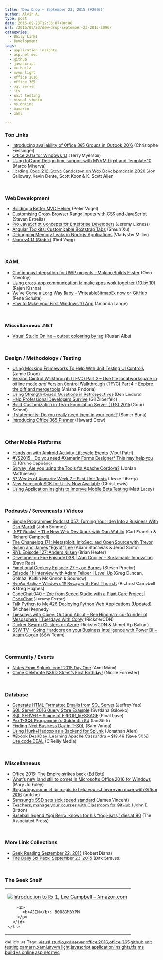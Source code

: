 ```yaml
---
title: 'Dew Drop – September 23, 2015 (#2096)'
author: Alvin A.
type: post
date: 2015-09-23T12:03:07+00:00
url: /2015/09/23/dew-drop-september-23-2015-2096/
categories:
  - Daily Links
  - Development
tags:
  - application insights
  - asp.net mvc
  - github
  - javascript
  - ms build
  - mvvm light
  - office 2016
  - office 365
  - sql server
  - tfs
  - unit testing
  - visual studio
  - vs online
  - xamarin
  - xaml

---
```

### <a name="top"></a>Top Links

  * <a href="https://blogs.office.com/2015/09/22/introducing-availability-of-office-365-groups-in-outlook-2016/" target="_blank">Introducing availability of Office 365 Groups in Outlook 2016</a> (Christophe Fiessinger)
  * <a href="http://blogs.windows.com/bloggingwindows/2015/09/22/office-2016-for-windows-10/?WT.mc_id=DX_MVP4025064" target="_blank">Office 2016 for Windows 10</a> (Terry Myerson)
  * <a href="https://marcominerva.wordpress.com/2015/09/23/using-ioc-and-design-time-support-with-mvvm-light-and-template-10/" target="_blank">Using IoC and Design time support with MVVM Light and Template 10</a> (Marco Minerva)
  * <a href="http://feedproxy.google.com/~r/HerdingCode/~3/QeucBNsy2tY/" target="_blank">Herding Code 212: Steve Sanderson on Web Development in 2020</a> (Jon Galloway, Kevin Dente, Scott Koon & K. Scott Allen)

&nbsp;

### <a name="web"></a>Web Development

  * <a href="https://visualstudiomagazine.com/articles/2015/09/01/building-a-better-mvc-helper.aspx" target="_blank">Building a Better MVC Helper</a> (Peter Vogel)
  * <a href="https://css-tricks.com/custom-interactive-range-inputs/" target="_blank">Customising Cross-Browser Range Inputs with CSS and JavaScript</a> (Steven Estrella)
  * <a href="http://developer.telerik.com/featured/pro-javascript-concepts-for-enterprise-developers/" target="_blank">Pro JavaScript Concepts for Enterprise Developers</a> (Jeremy Likness)
  * <a href="http://feedproxy.google.com/~r/geekswithblogs/~3/o4SDkTjlzBA/angular-toolkits-customizable-bootstrap-tabs.aspx" target="_blank">Angular Toolkits: Customizable Bootstrap Tabs</a> (Shaun Xu)
  * <a href="http://www.toptal.com/nodejs/debugging-memory-leaks-node-js-applications" target="_blank">Debugging Memory Leaks in Node.js Applications</a> (Vladyslav Millier)
  * <a href="https://nodejs.org/en/blog/release/v4.1.1" target="_blank">Node v4.1.1 (Stable)</a> (Rod Vagg)

&nbsp;

### <a name="silverlight"></a>XAML

  * <a href="http://oren.codes/2015/09/22/continuous-integration-for-uwp-projects-making-builds-faster/" target="_blank">Continuous Integration for UWP projects – Making Builds Faster</a> (Oren Novotny)
  * <a href="http://blogs.windows.com/buildingapps/2015/09/22/using-cross-app-communication-to-make-apps-work-together-10-by-10/?WT.mc_id=DX_MVP4025064" target="_blank">Using cross-app communication to make apps work together (10 by 10)</a> (Rajen Kishna)
  * <a href="http://kodierer.blogspot.com/2015/09/weve-come-long-way-baby.html" target="_blank">We&#8217;ve Come a Long Way Baby &#8211; WriteableBitmapEx now on GitHub</a> (Rene Schulte)
  * <a href="http://secondtruth.com/2015/09/how-to-make-windows-10-app/" target="_blank">How to Make your First Windows 10 App</a> (Amanda Lange)

&nbsp;

### <a name="dotnet"></a>Miscellaneous .NET

  * <a href="http://www.ralbu.com:80/visual-studio-online-output-colouring-by-tag" target="_blank">Visual Studio Online &#8211; output colouring by tag</a> (Ruslan Albu)

&nbsp;

### <a name="design"></a>Design / Methodology / Testing

  * <a href="https://jamessdixon.wordpress.com/2015/09/22/using-mocking-frameworks-to-help-with-unit-testing-ui-controls/" target="_blank">Using Mocking Frameworks To Help With Unit Testing UI Controls</a> (Jamie Dixon)
  * <a href="http://blogs.msdn.com/b/visualstudioalmrangers/archive/2015/09/22/version-control-walkthrough-tfvc-part-3-use-the-local-workspace-in-offline-mode.aspx?WT.mc_id=DX_MVP4025064" target="_blank">Version Control Walkthrough (TFVC) Part 3 – Use the local workspace in offline mode</a> _and_ <a href="http://blogs.msdn.com/b/visualstudioalmrangers/archive/2015/09/22/version-control-walkthrough-tfvc-part-4-explore-the-diff-and-merge-tools.aspx?WT.mc_id=DX_MVP4025064" target="_blank">Version Control Walkthrough (TFVC) Part 4 – Explore the diff and merge tools</a> (Anisha Pindoria)
  * <a href="http://www.benlinders.com/2015/using-strength-based-questions-in-retrospectives/" target="_blank">Using Strength-based Questions in Retrospectives</a> (Ben Linders)
  * <a href="http://feedproxy.google.com/~r/gilzilberfeld/~3/diOlNdimRHw/help-professional-developers-survive.html" target="_blank">Help Professional Developers Survive</a> (Gil Zilberfeld)
  * <a href="http://feedproxy.google.com/~r/netCurryRecentArticles/~3/utVnoe_pVzs/ShowArticle.aspx" target="_blank">Build Customization in Team Foundation Server (TFS) 2015</a> (Gouri Sohoni)
  * <a href="http://blog.pluralsight.com/if-statements" target="_blank">If statements: Do you really need them in your code?</a> (Samer Buna)
  * <a href="https://blogs.office.com/2015/09/22/introducing-office-365-planner/" target="_blank">Introducing Office 365 Planner</a> (Howard Crow)

&nbsp;

### <a name="mobile"></a>Other Mobile Platforms

  * <a href="http://www.developer.com/ws/android/hands-on-with-android-activity-lifecycle-events.html" target="_blank">Hands on with Android Activity Lifecycle Events</a> (Vipul Patel)
  * <a href="http://feedproxy.google.com/~r/elbruno/~3/V0tmoodHTwg/" target="_blank">#VS2015 – Do you need #Xamarin Forms Designer? This may help you 😉</a> (Bruno Capuano)
  * <a href="http://blogs.msdn.com/b/visualstudio/archive/2015/09/22/survey-are-you-using-the-tools-for-apache-cordova.aspx?WT.mc_id=DX_MVP4025064" target="_blank">Survey: Are you using the Tools for Apache Cordova?</a> (Jordan Matthiesen)
  * <a href="http://feedproxy.google.com/~r/JesseLiberty-SilverlightGeek/~3/GVEM_bPeL7I/" target="_blank">52 Weeks of Xamarin: Week 7 – First Unit Tests</a> (Jesse Liberty)
  * <a href="https://developers.facebook.com/blog/post/2015/09/22/Facebook-SDK-for-Unity/" target="_blank">New Facebook SDK for Unity Now Available</a> (Chris Lewis)
  * <a href="http://blogs.msdn.com/b/mvpawardprogram/archive/2015/09/22/using-application-insights-to-improve-mobile-beta-testing.aspx?WT.mc_id=DX_MVP4025064" target="_blank">Using Application Insights to Improve Mobile Beta Testing</a> (Matt Lacey)

&nbsp;

### <a name="podcasts"></a>Podcasts / Screencasts / Videos

  * <a href="http://simpleprogrammer.libsyn.com/simple-programmer-podcast-057-turning-your-idea-into-a-business-with-dan-martell" target="_blank">Simple Programmer Podcast 057: Turning Your Idea Into a Business With Dan Martell</a> (John Sonmez)
  * <a href="http://www.dotnetrocks.com/default.aspx?ShowNum=1195" target="_blank">.NET Rocks! &#8211; The New Web Dev Stack with Dan Wahlin</a> (Carl Franklin & Richard Campbell)
  * <a href="http://5by5.tv/changelog/174" target="_blank">The Changelog 174: Metasploit, InfoSec, and Open Source with Trevor Rosen and James &#8220;Egypt&#8221; Lee</a> (Adam Stacoviak & Jerod Santo)
  * <a href="http://riyl.podbean.com/e/episode-127-anders-nilsen/" target="_blank">RiYL Episode 127: Anders Nilsen</a> (Brian Heater)
  * <a href="http://feedproxy.google.com/~r/developeronfire/~3/BmeWN0gTaWM/alan-cooper-sustainable-innovation" target="_blank">Developer on Fire Episode 038 | Alan Cooper &#8211; Sustainable Innovation</a> (Dave Rael)
  * <a href="http://www.functionalgeekery.com/episode-27-joe-barnes/" target="_blank">Functional Geekery Episode 27 – Joe Barnes</a> (Steven Proctor)
  * <a href="https://channel9.msdn.com/Shows/Level-Up/Episode-11-Interview-with-Adam-Tuliper?WT.mc_id=DX_MVP4025064" target="_blank">Episode 11: Interview with Adam Tuliper | Level Up</a> (Greg Duncan, Golnaz, Kaitlin McKinnon & Soumow)
  * <a href="http://feedproxy.google.com/~r/RunaAsRadioWma/~3/tTpR-3VcRB8/default.aspx" target="_blank">RunAs Radio &#8211; Windows 10 Recap with Paul Thurrott</a> (Richard Campbell & Greg Hughes)
  * <a href="https://channel9.msdn.com/Shows/codechat/040?WT.mc_id=DX_MVP4025064" target="_blank">CodeChat 040 &#8211; Zoe from Seeed Studio with a Plant Care Project | CodeChat</a> (Jeremy Foster)
  * <a href="http://talkpython.fm/episodes/show/26" target="_blank">Talk Python to Me #26 Deploying Python Web Applications (Updated)</a> (Michael Kennedy)
  * <a href="https://channel9.msdn.com/Shows/Tuesdays-With-Corey/Tuesdays-with-Corey-Out-and-About-Ben-Hindman-co-founder-of-Mesosphere?WT.mc_id=DX_MVP4025064" target="_blank">Tuesdays with Corey: Out and About &#8211; Ben Hindman, co-founder of Mesosphere | Tuesdays With Corey</a> (RicksterCDN)
  * <a href="https://channel9.msdn.com/Blogs/Regular-IT-Guy/Docker-Swarm-Clusters-on-Azure?WT.mc_id=DX_MVP4025064" target="_blank">Docker Swarm Clusters on Azure</a> (RicksterCDN & Ahmet Alp Balkan)
  * <a href="http://tv.ssw.com/6411/going-hardcore-on-your-business-intelligence-with-power-bi-adam-cogan" target="_blank">SSW TV &#8211; Going Hardcore on your Business Intelligence with Power BI – Adam Cogan</a> (SSW Team)

&nbsp;

### <a name="events"></a>Community / Events

  * <a href="http://blogs.splunk.com/2015/09/22/notes-from-splunk-conf-2015-day-one/" target="_blank">Notes From Splunk .conf 2015 Day One</a> (Andi Mann)
  * <a href="http://www.geekadelphia.com/2015/09/22/come-celebrate-n3rd-streets-first-birthday/" target="_blank">Come Celebrate N3RD Street’s First Birthday!</a> (Nicole Forrester)

&nbsp;

### <a name="sql"></a>Database

  * <a href="http://feedproxy.google.com/~r/MSSQLTips-LatestSqlServerTips/~3/cU8Eyv7oM2o/tip.asp" target="_blank">Generate HTML Formatted Emails from SQL Server</a> (Jeffrey Yao)
  * <a href="http://feedproxy.google.com/~r/MSSQLTips-LatestSqlServerTips/~3/8_lmoAR2C4c/tip.asp" target="_blank">SQL Server 2016 Query Store Example</a> (Svetlana Golovko)
  * <a href="http://blog.sqlauthority.com/2015/09/23/sql-server-scope-of-error_message/" target="_blank">SQL SERVER – Scope of ERROR_MESSAGE</a> (Pinal Dave)
  * <a href="http://i-programmer.info/bookreviews/21-database/9006-pro-t-sql-programmers-guide-4th-ed.html" target="_blank">Pro T-SQL Programmer&#8217;s Guide 4th Ed</a> (Ian Stirk)
  * <a href="http://www.sqlservercentral.com/blogs/samvangassql/2015/09/22/finding-next-business-day-in-t-sql/" target="_blank">Finding Next Business Day in T-SQL</a> (Sam Vanga)
  * <a href="http://www.infoq.com/news/2015/09/Hunk-Archive?utm_campaign=infoq_content&utm_source=infoq&utm_medium=feed&utm_term=global" target="_blank">Using Hunk+Hadoop as a Backend for Splunk</a> (Jonathan Allen)
  * <a href="http://feedproxy.google.com/~r/oreilly/news/~3/-tZQSR2NiDo/9781783989201.do" target="_blank">#Ebook Deal/Day: Learning Apache Cassandra &#8211; $13.49 (Save 50%) Use code DEAL</a> (O&#8217;Reilly Media)

&nbsp;

### <a name="misc"></a>Miscellaneous

  * <a href="http://feedproxy.google.com/~r/zdnet/Bott/~3/jp9VduInpDk/story01.htm" target="_blank">Office 2016: The Empire strikes back</a> (Ed Bott)
  * <a href="http://zdnet.com.feedsportal.com/c/35462/f/675660/s/4a0fb6f2/sc/15/l/0L0Szdnet0N0Carticle0Cwhats0Enew0Eand0Estill0Eto0Ecome0Ein0Emicrosofts0Eoffice0E20A160Efor0Ewindows0C0Tftag0FRSSbaffb68/story01.htm" target="_blank">What&#8217;s new (and still to come) in Microsoft&#8217;s Office 2016 for Windows</a> (Mary Jo Foley)
  * <a href="https://blogs.bing.com/search/2015/09/22/bing-brings-some-of-its-magic-to-help-you-achieve-even-more-with-office-2016/" target="_blank">Bing brings some of its magic to help you achieve even more with Office 2016</a> (anfehe)
  * <a href="http://www.theverge.com/2015/9/23/9381215/samsung-950-pro-ssd-read-write-speed-price" target="_blank">Samsung&#8217;s SSD sets sick speed standard</a> (James Vincent)
  * <a href="https://github.com/blog/2055-teachers-manage-your-courses-with-classroom-for-github" target="_blank">Teachers, manage your courses with Classroom for GitHub</a> (John D. Britton)
  * <a href="http://feeds.mashable.com/~r/Mashable/~3/bHhu6XC2fmI/" target="_blank">Baseball legend Yogi Berra, known for his &#8216;Yogi-isms,&#8217; dies at 90</a> (The Associated Press)

&nbsp;

### <a name="links"></a>More Link Collections

  * <a href="http://feeds.regulargeek.com/~r/RegularGeek/~3/sRqbLCOwEkI/" target="_blank">Geek Reading September 22, 2015</a> (Robert Diana)
  * <a href="http://www.dirkstrauss.com/exception-filters-in-c-sharp/" target="_blank">The Daily Six Pack: September 23, 2015</a> (Dirk Strauss)

&nbsp;

### <a name="shelf"></a>The Geek Shelf

<div id="scid:7dc1bd33-94bd-46fd-a20b-0131235bcd47:8b4a0a57-a621-4978-85d2-15cd739e9afd" class="wlWriterEditableSmartContent" style="float: none; padding-bottom: 0px; padding-top: 0px; padding-left: 0px; margin: 0px; display: inline; padding-right: 0px">
  <table cellspacing="0" cellpadding="2" width="400" border="0" unselectable="on">
    <tr>
      <td valign="top" width="400">
        <p>
          <a title="Introduction to Rx 1, Lee Campbell - Amazon.com" href="http://www.amazon.com/exec/obidos/ASIN/B008GM3YPM/amavin-20"><img data-recalc-dims="1" decoding="async" src="https://i0.wp.com/images.amazon.com/images/P/B008GM3YPM.01.MZZZZZZZ.jpg?w=660" border="0" align="left" style="float:left" />Introduction to Rx 1, Lee Campbell &#8211; Amazon.com</a>
        </p>
        
        <p>
          <b>ASIN</b>: B008GM3YPM
        </p>
      </td>
    </tr>
  </table>
</div>

<div id="scid:0767317B-992E-4b12-91E0-4F059A8CECA8:2a4d7ad9-f6a2-4695-9130-f0eda4233d97" class="wlWriterEditableSmartContent" style="float: none; padding-bottom: 0px; padding-top: 0px; padding-left: 0px; margin: 0px; display: inline; padding-right: 0px">
  del.icio.us Tags: <a href="http://del.icio.us/popular/visual+studio" rel="tag">visual studio</a>,<a href="http://del.icio.us/popular/sql+server" rel="tag">sql server</a>,<a href="http://del.icio.us/popular/office+2016" rel="tag">office 2016</a>,<a href="http://del.icio.us/popular/office+365" rel="tag">office 365</a>,<a href="http://del.icio.us/popular/github" rel="tag">github</a>,<a href="http://del.icio.us/popular/unit+testing" rel="tag">unit testing</a>,<a href="http://del.icio.us/popular/xamarin" rel="tag">xamarin</a>,<a href="http://del.icio.us/popular/xaml" rel="tag">xaml</a>,<a href="http://del.icio.us/popular/mvvm+light" rel="tag">mvvm light</a>,<a href="http://del.icio.us/popular/javascript" rel="tag">javascript</a>,<a href="http://del.icio.us/popular/application+insights" rel="tag">application insights</a>,<a href="http://del.icio.us/popular/tfs" rel="tag">tfs</a>,<a href="http://del.icio.us/popular/ms+build" rel="tag">ms build</a>,<a href="http://del.icio.us/popular/vs+online" rel="tag">vs online</a>,<a href="http://del.icio.us/popular/asp.net+mvc" rel="tag">asp.net mvc</a>
</div>